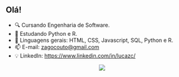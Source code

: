 ## Olá!

- 🔍 Cursando Engenharia de Software.
- 📖 Estudando Python e R.
- 🌱 Linguagens gerais: HTML, CSS, Javascript, SQL, Python e R.
- 📫 E-mail: zagocouto@gmail.com
- 💡 LinkedIn: https://www.linkedin.com/in/lucazc/

<div align="center">
  <a href="https://github.com/luzagoc">
    <img src="https://github-readme-stats.vercel.app/api/top-langs/?username=luzagoc&layout=donut&langs_count=7&theme=dark"/>
  </a>
</div>
